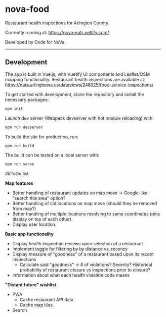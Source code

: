 # nova-food

Restaurant health inspections for Arlington County.

Currently running at: https://nova-eats.netlify.com/

Developed by Code for NoVa.

---

## Development


The app is built in Vue.js, with Vuetify UI components and Leaflet/OSM mapping functionality.
Restaurant health inspections are available at: https://data.arlingtonva.us/dataviews/248025/food-service-inspections/

To get started with development, clone the repository and install the necessary packages:

```bash
npm init
```

Launch dev server (Webpack devserver with hot module reloading) with:

```bash
npm run devserver
```

To build the site for production, run:

```bash
npm run build
```

The build can be tested on a local server with:

```bash
npm run serve
```

##ToDo list

**Map features**
* Better handling of restaurant updates on map move -> Google-like "search this area" option?
* Better handling of old locations on map move (should they be removed from map?)
* Better handling of multiple locations resolving to same coordinates (pins display on top of each other).
* Display user location.

**Basic app functionality**
* Display health inspection reviews upon selection of a restaurant
* Implement toggle for filtering by by distance vs. recency
* Display measure of "goodness" of a restaurant based upon its recent inspections
    * Calculate said "goodness" -> # of violations? Severity? Historical probability of restaurant closure vs inspections prior to closure?
* Information about what each health violation code means

**"Distant future" wishlist**
* PWA
    * Cache restaurant API data.
    * Cache map tiles.
* Search